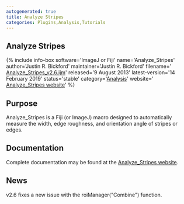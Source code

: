 ```yaml
---
autogenerated: true
title: Analyze Stripes
categories: Plugins,Analysis,Tutorials
---
```


Analyze Stripes
---------------

{% include info-box software='ImageJ or Fiji' name='Analyze\_Stripes' author='Justin R. Bickford' maintainer='Justin R. Bickford' filename=' [Analyze\_Stripes\_v2.6.ijm](http://imagejdocu.tudor.lu/lib/exe/fetch.php?media=macro:analyze_stripes_v2.6.ijm)' released='9 August 2013' latest-version='14 February 2019' status='stable' category='[Analysis](Category_Analysis)' website=' [Analyze\_Stripes website](http://imagejdocu.tudor.lu/doku.php?id=macro:analyze_stripes)' %}

Purpose
-------

Analyze\_Stripes is a Fiji (or ImageJ) macro designed to automatically measure the width, edge roughness, and orientation angle of stripes or edges.

Documentation
-------------

Complete documentation may be found at the [Analyze\_Stripes website](http://imagejdocu.tudor.lu/doku.php?id=macro:analyze_stripes).

News
----

v2.6 fixes a new issue with the roiManager("Combine") function.

  
